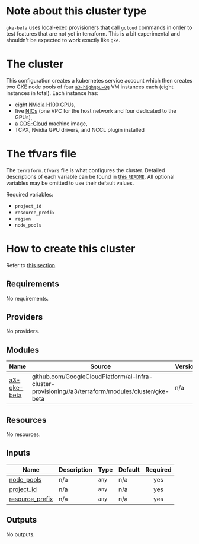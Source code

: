 # Note about this cluster type

`gke-beta` uses local-exec provisioners that call `gcloud` commands in order to
test features that are not yet in terraform. This is a bit experimental and
shouldn't be expected to work exactly like `gke`.

# The cluster

This configuration creates a kubernetes service account which then creates two
GKE node pools of four
[`a3-highgpu-8g`](https://cloud.google.com/blog/products/compute/introducing-a3-supercomputers-with-nvidia-h100-gpus)
VM instances each (eight instances in total). Each instance has:
- eight [NVidia H100 GPUs](https://www.nvidia.com/en-us/data-center/h100/),
- five [NICs](https://cloud.google.com/vpc/docs/multiple-interfaces-concepts)
  (one VPC for the host network and four dedicated to the GPUs),
- a [COS-Cloud](https://cloud.google.com/container-optimized-os/docs) machine
  image,
- TCPX, Nvidia GPU drivers, and NCCL plugin installed

# The tfvars file

The `terraform.tfvars` file is what configures the cluster. Detailed
descriptions of each variable can be found in
[this `README`](../../terraform/modules/cluster/gke-beta/README.md).
All optional variables may be omitted to use their default values.

Required variables:
- `project_id`
- `resource_prefix`
- `region`
- `node_pools`

# How to create this cluster

Refer to [this section](../../../README.md#how-to-provision-a-cluster).

<!-- BEGINNING OF PRE-COMMIT-TERRAFORM DOCS HOOK -->
## Requirements

No requirements.

## Providers

No providers.

## Modules

| Name | Source | Version |
|------|--------|---------|
| <a name="module_a3-gke-beta"></a> [a3-gke-beta](#module\_a3-gke-beta) | github.com/GoogleCloudPlatform/ai-infra-cluster-provisioning//a3/terraform/modules/cluster/gke-beta | n/a |

## Resources

No resources.

## Inputs

| Name | Description | Type | Default | Required |
|------|-------------|------|---------|:--------:|
| <a name="input_node_pools"></a> [node\_pools](#input\_node\_pools) | n/a | `any` | n/a | yes |
| <a name="input_project_id"></a> [project\_id](#input\_project\_id) | n/a | `any` | n/a | yes |
| <a name="input_resource_prefix"></a> [resource\_prefix](#input\_resource\_prefix) | n/a | `any` | n/a | yes |

## Outputs

No outputs.
<!-- END OF PRE-COMMIT-TERRAFORM DOCS HOOK -->
